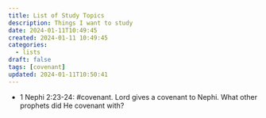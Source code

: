 ```yaml
---
title: List of Study Topics
description: Things I want to study
date: 2024-01-11T10:49:45
created: 2024-01-11 10:49:45
categories:
  - lists
draft: false
tags: [covenant]
updated: 2024-01-11T10:50:41
---
```


- 1 Nephi 2:23-24: #covenant. Lord gives a covenant to Nephi. What other prophets did He covenant with?

